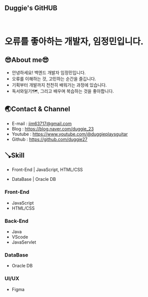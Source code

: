 ## Duggie's GitHUB

<br>

# 오류를 좋아하는 개발자, 임정민입니다.

## 😎About me😎
- 안녕하세요! 백엔드 개발자 임정민입니다.
- 오류를 이해하는 것, 고민하는 순간을 즐깁니다.
- 기획부터 개발까지 천천히 배워가는 과정에 있습니다.
- 독서와일기🗺️, 그리고 배우며 복습하는 것을 좋아합니다.

## 🌏Contact & Channel
- E-mail : jim63717@gmail.com
- Blog : https://blog.naver.com/duggie_23
- Youtube : https://www.youtube.com/@duggieplaysguitar
- Github : https://github.com/duggie27


## 🪠Skill
- Front-End | JavaScript, HTML/CSS

- DataBase | Oracle DB

### Front-End
- JavaScript
- HTML/CSS

### Back-End
- Java
- VScode
- JavaServlet

### DataBase
- Oracle DB

### UI/UX
- Figma
